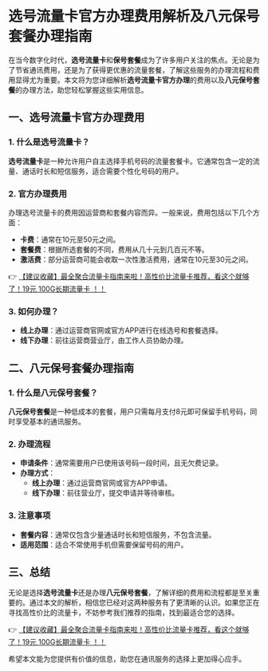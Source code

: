 # 选号流量卡官方办理费用解析及八元保号套餐办理指南

在当今数字化时代，**选号流量卡**和**保号套餐**成为了许多用户关注的焦点。无论是为了节省通讯费用，还是为了获得更优惠的流量套餐，了解这些服务的办理流程和费用显得尤为重要。本文将为您详细解析**选号流量卡官方办理**的费用以及**八元保号套餐**的办理方法，助您轻松掌握这些实用信息。

## 一、选号流量卡官方办理费用

### 1. 什么是选号流量卡？
**选号流量卡**是一种允许用户自主选择手机号码的流量套餐卡。它通常包含一定的流量、通话时长和短信服务，适合需要个性化号码的用户。

### 2. 官方办理费用
办理选号流量卡的费用因运营商和套餐内容而异。一般来说，费用包括以下几个方面：
- **卡费**：通常在10元至50元之间。
- **套餐费**：根据所选套餐的不同，费用从几十元到几百元不等。
- **激活费**：部分运营商可能会收取一次性激活费用，通常在10元至30元之间。

👉 [【建议收藏】最全聚合流量卡指南来啦！高性价比流量卡推荐，看这个就够了！19元 100G长期流量卡 ！！](https://bit.ly/Liuliangka)

### 3. 如何办理？
- **线上办理**：通过运营商官网或官方APP进行在线选号和套餐选择。
- **线下办理**：前往运营商营业厅，由工作人员协助办理。

## 二、八元保号套餐办理指南

### 1. 什么是八元保号套餐？
**八元保号套餐**是一种低成本的套餐，用户只需每月支付8元即可保留手机号码，同时享受基本的通讯服务。

### 2. 办理流程
- **申请条件**：通常需要用户已使用该号码一段时间，且无欠费记录。
- **办理方式**：
  - **线上办理**：通过运营商官网或官方APP申请。
  - **线下办理**：前往营业厅，提交申请并等待审核。

### 3. 注意事项
- **套餐内容**：通常仅包含少量通话时长和短信服务，不包含流量。
- **适用范围**：适合不常使用手机但需要保留号码的用户。

## 三、总结

无论是选择**选号流量卡**还是办理**八元保号套餐**，了解详细的费用和流程都是至关重要的。通过本文的解析，相信您已经对这两种服务有了更清晰的认识。如果您正在寻找高性价比的流量卡，不妨参考我们推荐的指南，找到最适合您的选择。

👉 [【建议收藏】最全聚合流量卡指南来啦！高性价比流量卡推荐，看这个就够了！19元 100G长期流量卡 ！！](https://bit.ly/Liuliangka)

希望本文能为您提供有价值的信息，助您在通讯服务的选择上更加得心应手。